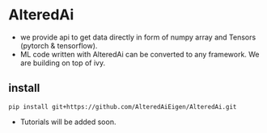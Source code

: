 # AlteredAi

- we provide api to get data directly in form of numpy array and Tensors (pytorch & tensorflow).
- ML code written with  AlteredAi can be converted to any framework. We are building on top of ivy.

## install
``` pip install git+https://github.com/AlteredAiEigen/AlteredAi.git ```

- Tutorials will be added soon.
